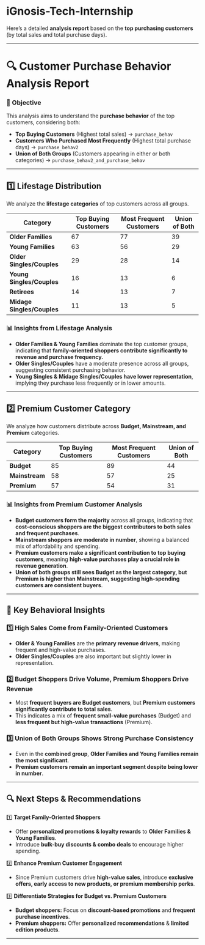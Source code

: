 # iGnosis-Tech-Internship

Here’s a detailed **analysis report** based on the **top purchasing customers** (by total sales and total purchase days).  

---

# **🔍 Customer Purchase Behavior Analysis Report**  

### **📌 Objective**  
This analysis aims to understand the **purchase behavior** of the top customers, considering both:  
- **Top Buying Customers** (Highest total sales) → `purchase_behav`  
- **Customers Who Purchased Most Frequently** (Highest total purchase days) → `purchase_behav2`  
- **Union of Both Groups** (Customers appearing in either or both categories) → `purchase_behav2_and_purchase_behav`  

---

## **1️⃣ Lifestage Distribution**  
We analyze the **lifestage categories** of top customers across all groups.  

| **Category**                  | **Top Buying Customers** | **Most Frequent Customers** | **Union of Both** |
|--------------------------------|--------------------------|------------------------------|--------------------|
| **Older Families**             | 67                       | 77                           | 39                 |
| **Young Families**             | 63                       | 56                           | 29                 |
| **Older Singles/Couples**      | 29                       | 28                           | 14                 |
| **Young Singles/Couples**      | 16                       | 13                           | 6                  |
| **Retirees**                   | 14                       | 13                           | 7                  |
| **Midage Singles/Couples**     | 11                       | 13                           | 5                  |

### **📊 Insights from Lifestage Analysis**
- **Older Families & Young Families** dominate the top customer groups, indicating that **family-oriented shoppers contribute significantly to revenue and purchase frequency.**  
- **Older Singles/Couples** have a moderate presence across all groups, suggesting consistent purchasing behavior.  
- **Young Singles & Midage Singles/Couples have lower representation**, implying they purchase less frequently or in lower amounts.  

---

## **2️⃣ Premium Customer Category**
We analyze how customers distribute across **Budget, Mainstream, and Premium** categories.  

| **Category**  | **Top Buying Customers** | **Most Frequent Customers** | **Union of Both** |
|--------------|--------------------------|------------------------------|--------------------|
| **Budget**   | 85                        | 89                           | 44                 |
| **Mainstream** | 58                        | 57                           | 25                 |
| **Premium**  | 57                        | 54                           | 31                 |

### **📊 Insights from Premium Customer Analysis**
- **Budget customers form the majority** across all groups, indicating that **cost-conscious shoppers are the biggest contributors to both sales and frequent purchases**.  
- **Mainstream shoppers are moderate in number**, showing a balanced mix of affordability and spending.  
- **Premium customers make a significant contribution to top buying customers**, meaning **high-value purchases play a crucial role in revenue generation**.  
- **Union of both groups still sees Budget as the largest category, but Premium is higher than Mainstream, suggesting high-spending customers are consistent buyers**.  

---

## **📌 Key Behavioral Insights**
### **1️⃣ High Sales Come from Family-Oriented Customers**
- **Older & Young Families** are the **primary revenue drivers**, making frequent and high-value purchases.  
- **Older Singles/Couples** are also important but slightly lower in representation.  

### **2️⃣ Budget Shoppers Drive Volume, Premium Shoppers Drive Revenue**
- Most **frequent buyers are Budget customers**, but **Premium customers significantly contribute to total sales**.  
- This indicates a mix of **frequent small-value purchases** (Budget) and **less frequent but high-value transactions** (Premium).  

### **3️⃣ Union of Both Groups Shows Strong Purchase Consistency**
- Even in the **combined group**, **Older Families and Young Families remain the most significant**.  
- **Premium customers remain an important segment despite being lower in number**.  

---

## **🔍 Next Steps & Recommendations**
1️⃣ **Target Family-Oriented Shoppers**  
   - Offer **personalized promotions & loyalty rewards** to **Older Families & Young Families**.  
   - Introduce **bulk-buy discounts & combo deals** to encourage higher spending.  

2️⃣ **Enhance Premium Customer Engagement**  
   - Since Premium customers drive **high-value sales**, introduce **exclusive offers, early access to new products, or premium membership perks**.  

3️⃣ **Differentiate Strategies for Budget vs. Premium Customers**  
   - **Budget shoppers:** Focus on **discount-based promotions** and **frequent purchase incentives**.  
   - **Premium shoppers:** Offer **personalized recommendations** & **limited edition products**.  

---


